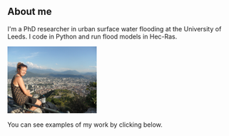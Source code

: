 ## About me
I'm a PhD researcher in urban surface water flooding at the University of Leeds. I code in Python and run flood models in Hec-Ras. 

<img src="/docs/assets/SAM_3017.JPG" alt="drawing" width="200"/>

You can see examples of my work by clicking below.


